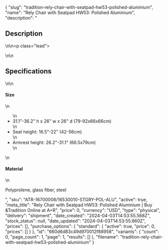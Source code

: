 {
  "slug": "tradition-rely-chair-with-seatpad-hw53-polished-aluminium",
  "name": "Rely Chair with Seatpad HW53: Polished Aluminium",
  "description": "<h2>Description</h2>\n<!-- split -->\n<p class=\"lead\"> </p>\n<!-- split -->\n<h2>Specifications</h2>\n<!-- split -->\n<h4>Size</h4>\n<ul>\n<li>31.1\"-36.2\" h x 26\" w x 26\" d (79-92x66x66cm)</li>\n<li>Seat height: 16.5\"-22\" (42-56cm)</li>\n<li>Armrest height: 26.2\"-31.1\" (66.5x79cm)</li>\n</ul>\n<h4>Material</h4>\n<p>Polyprolene, glass fiber, steel</p>",
  "sku": "ATR-16700008/16530010-STGRY-POL-ALU",
  "active": true,
  "meta_title": "Rely Chair with Seatpad HW53: Polished Aluminium | Buy &Tradition Online at A+R",
  "price": 0,
  "currency": "USD",
  "type": "physical",
  "delivery": "shipment",
  "date_created": "2024-04-03T14:53:55.568Z",
  "stock_status": null,
  "date_updated": "2024-04-03T14:53:55.660Z",
  "prices": [],
  "purchase_options": {
    "standard": {
      "active": true,
      "price": 0,
      "prices": []
    }
  },
  "id": "660d6d83c49d970012f88958",
  "variants": {
    "count": 0,
    "page_count": 1,
    "page": 1,
    "results": []
  },
  "filename": "tradition-rely-chair-with-seatpad-hw53-polished-aluminium"
}